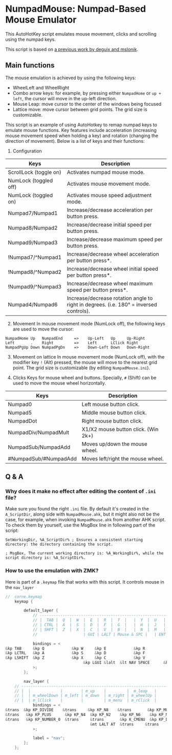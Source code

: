 # NumpadMouse: Numpad-Based Mouse Emulator
This AutoHotKey script emulates mouse movement, clicks and scrolling using the numpad keys.

This script is based on [a previous work by deguix and mslonik](https://github.com/mslonik/Autohotkey-scripts/tree/master/NumpadMouse).

## Main functions
The mouse emulation is achieved by using the following keys:
- WheelLeft and WheelRight
- Combo arrow keys: for example, by pressing either `NumpadHome` or `up + left`, the cursor will move in the up-left direction.
- Mouse Leap: move cursor to the center of the windows being focused
- Lattice move: move cursor between grid points. The grid size is customizable.

This script is an example of using AutoHotkey to remap numpad keys to emulate mouse functions. Key features include acceleration (increasing mouse movement speed when holding a key) and rotation (changing the direction of movement). Below is a list of keys and their functions:

1. Configuration

| Keys                  | Description                                                    |
|-----------------------|----------------------------------------------------------------|
| ScrollLock (toggle on)| Activates numpad mouse mode.                                   |
| NumLock (toggled off) | Activates mouse movement mode.                                 |
| NumLock (toggled on)  | Activates mouse speed adjustment mode.                         |
| Numpad7/Numpad1       | Increase/decrease acceleration per button press.               |
| Numpad8/Numpad2       | Increase/decrease initial speed per button press.              |
| Numpad9/Numpad3       | Increase/decrease maximum speed per button press.              |
| !Numpad7/^Numpad1     | Increase/decrease wheel acceleration per button press*.        |
| !Numpad8/^Numpad2     | Increase/decrease wheel initial speed per button press*.       |
| !Numpad9/^Numpad3     | Increase/decrease wheel maximum speed per button press*.       |
| Numpad4/Numpad6       | Increase/decrease rotation angle to right in degrees. (i.e. 180° = inversed controls). |

2. Movement
In mouse movement mode (NumLock off), the following keys are used to move the cursor:
```
NumpadHome Up   NumpadEnd     =>    Up-Left   Up     Up-Right
Left       .    Right         =>    Left      LClick Right
NumpadPgUp Down NumpadPgDn    =>    Down-Left Down   Down-Right
```

3. Movement on lattice
In mouse movement mode (NumLock off), with the modifier key `!` (Alt) pressed, the mouse will move to the nearest grid point. The grid size is customizable (by editing `NumpadMouse.ini`).


4. Clicks
Keys for mouse wheel and buttons. Specially, `#` (Shift) can be used to move the mouse wheel horizontally.

| Keys                  | Description                                                    |
|-----------------------|----------------------------------------------------------------|
| Numpad0               | Left mouse button click.                                       |
| Numpad5               | Middle mouse button click.                                     |
| NumpadDot             | Right mouse button click.                                      |
| NumpadDiv/NumpadMult  | X1/X2 mouse button click. (Win 2k+)                            |
| NumpadSub/NumpadAdd   | Moves up/down the mouse wheel.                                 |
| #NumpadSub/#NumpadAdd | Moves left/right the mouse wheel.                              |



## Q & A
### Why does it make no effect after editing the content of `.ini` file?
Make sure you found the right `.ini` file. By default it's created in the `A_ScriptDir`, along side with `NumpadMouse.ahk`, but it might also not be the case, for example, when invoking `NumpadMouse.ahk` from another AHK script.
To check them by yourself, use the MsgBox line in following part of the script:
``` ahk
SetWorkingDir, %A_ScriptDir% ; Ensures a consistent starting directory: the directory containing the script.

; MsgBox, The current working directory is: %A_WorkingDir%, while the script directory is: %A_ScriptDir%.
```

### How to use the emulation with ZMK?
Here is part of a `.keymap` file that works with this script. It controls mouse in the `nav_layer`

``` cpp
//  corne.keymap
    keymap {

        default_layer {
            // -----------------------------------------------------------------------------------------
            // |  TAB |  Q  |  W  |  E  |  R  |  T  |   |  Y  |  U   |  I  |  O  |  P  | BKSP |
            // | CTRL |  A  |  S  |  D  |  F  |  G  |   |  H  |  J   |  K  |  L  |  ;  |  '   |
            // | SHFT |  Z  |  X  |  C  |  V  |  B  |   |  N  |  M   |  ,  |  .  |  /  | ESC  |
            //                    | GUI | LALT | Mouse & SPC |   | ENT | SPC  | RCTRL |

            bindings = <
&kp TAB     &kp Q            &kp W     &kp E            &kp R            &kp T             &kp Y             &kp U        &kp I      &kp O       &kp P         &kp BKSP
&kp LCTRL   &kp A            &kp S     &kp D            &kp F            &kp G             &kp H             &kp J        &kp K      &kp L       &kp SEMI    &kp SQT
&kp LSHIFT  &kp Z            &kp X     &kp C            &kp V            &kp B             &kp N             &kp M        &kp COMMA  &kp DOT     &kp SLASH     &kp ESC
                                  &kp LGUI &lalt  &lt NAV SPACE      &kp ENTER  &lt NAV SPACE  &kp RCTRL
            >;
        };

        nav_layer {
    // -----------------------------------------------------------------------------------------
    // |  |             |        | m_up    |         |  m_leap   |        |        |              | m_up        | m_tog_conf |              |  | 
    // |  | m_wheelDown | m_left | m_down  | m_right | m_wheelUp |        |        | m_left       | m_down      | m_right    |              |  |
    // |  | m_lClick    |        |         | m_menu  | m_rClick  |        | m_leap |  m_wheelLeft | m_wheelDown | m_wheelUp  | m_wheelRight |  |
            bindings = <
&trans  &kp KP_DIVIDE    &trans     &kp KP_N8    &trans       &kp KP_MULTIPLY  &trans           &trans               &kp KP_N8    &kp KP_NUMLOCK   &trans           &trans
&trans   &kp KP_PLUS      &kp KP_N4  &kp KP_N2    &kp KP_N6    &kp KP_MINUS     &trans           &kp KP_N4            &kp KP_N2    &kp KP_N6        &trans           &trans
&trans   &kp KP_NUMBER_0  &trans     &trans       &kp K_CMENU  &kp KP_DOT       &kp KP_MULTIPLY  &kp LS(KP_SUBTRACT)  &kp KP_PLUS  &kp KP_SUBTRACT  &kp LS(KP_PLUS)  &tog NAV
                                     &mt LALT AT  &trans     &trans           &kp KP_NUMBER_0  &kp KP_DOT         &trans
            >;

            label = "nav";
        };
    };

```
